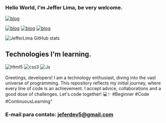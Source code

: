 ### Hello World, I'm Jeffer Lima, be very welcome.
[![blog](https://img.shields.io/website-up-down-green-red/http/monip.org.svg)](https://jeffer.com)

[![blog](https://img.shields.io/badge/LinkedIn-0077B5?style=for-the-badge&logo=linkedin&logoColor=white)](https://www.linkedin.com/in/jefferson-lima-xxx/)
[![blog](https://img.shields.io/badge/WhatsApp-25D366?style=for-the-badge&logo=whatsapp&logoColor=white)](https://wa.me/qr/T2FMJALSAQN7J1)
[![blog](	https://img.shields.io/badge/Gmail-D14836?style=for-the-badge&logo=gmail&logoColor=white)]()

![JefferLima GitHub stats](https://github-readme-stats.vercel.app/api?username=JefferLima&show_icons=true&theme=tokyonight)

## Technologies I'm learning.

<div style= "display: inline_block"><br?>
  <img align="center" alt="Html5" src="https://img.shields.io/badge/HTML5-E34F26?style=for-the-badge&logo=html5&logoColor=white">
  <img align="center" alt="css3" src="https://img.shields.io/badge/CSS3-1572B6?style=for-the-badge&logo=css3&logoColor=white">
  <img align="center" alt="Js" src="https://img.shields.io/badge/JavaScript-323330?style=for-the-badge&logo=javascript&logoColor=F7DF1E">
</div><br/>
Greetings, developers! I am a technology enthusiast, diving into the vast universe of programming. This repository reflects my initial journey, where every line of code is an achievement. I accept advice, collaborations and a good dose of challenges. Let's code together! 💻✨ #Beginner #Code #ContinuousLearning"

### E-mail para contato: jeferdev5@gmail.com
